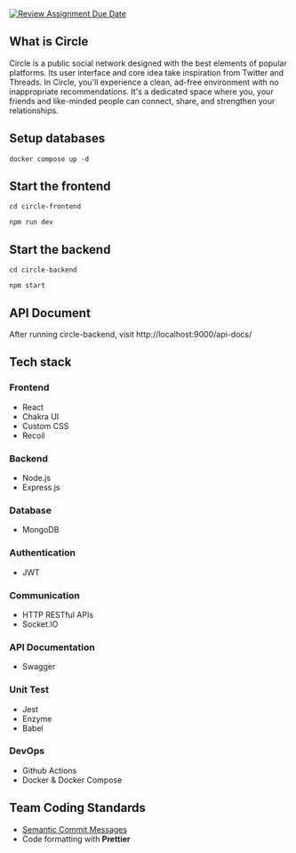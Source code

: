 [![Review Assignment Due Date](https://classroom.github.com/assets/deadline-readme-button-24ddc0f5d75046c5622901739e7c5dd533143b0c8e959d652212380cedb1ea36.svg)](https://classroom.github.com/a/8YUwBV4X)

## What is Circle

Circle is a public social network designed with the best elements of popular platforms. Its user interface and core idea take inspiration from Twitter and Threads. In Circle, you'll experience a clean, ad-free environment with no inappropriate recommendations. It's a dedicated space where you, your friends and like-minded people can connect, share, and strengthen your relationships.

## Setup databases

```
docker compose up -d

```

## Start the frontend

```
cd circle-frontend

npm run dev

```

## Start the backend

```
cd circle-backend

npm start

```

## API Document

After running circle-backend, visit http://localhost:9000/api-docs/

## Tech stack

### Frontend

- React
- Chakra UI
- Custom CSS
- Recoil

### Backend

- Node.js
- Express.js

### Database

- MongoDB

### Authentication

- JWT

### Communication

- HTTP RESTful APIs
- Socket.IO

### API Documentation

- Swagger

### Unit Test

- Jest
- Enzyme
- Babel

### DevOps

- Github Actions
- Docker & Docker Compose

## Team Coding Standards

- [Semantic Commit Messages](https://gist.github.com/joshbuchea/6f47e86d2510bce28f8e7f42ae84c716)
- Code formatting with **Prettier**
